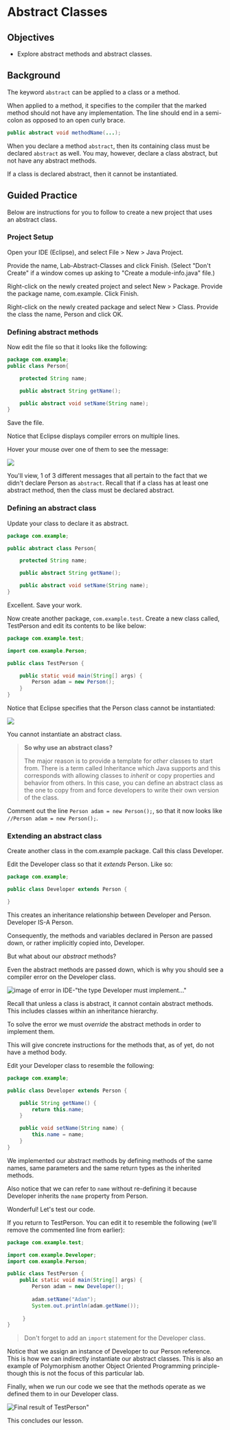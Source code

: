 # Abstract Classes

## Objectives

* Explore abstract methods and abstract classes.

## Background

The keyword `abstract` can be applied to a class or a method.

When applied to a method, it specifies to the compiler that the marked method should not have any implementation. The line should end in a semi-colon as opposed to an open curly brace.

```java
public abstract void methodName(...);
```

When you declare a method `abstract`, then its containing class must be declared `abstract` as well. You may, however, declare a class abstract, but not have any abstract methods.

If a class is declared abstract, then it cannot be instantiated. 

## Guided Practice

Below are instructions for you to follow to create a new project that uses an abstract class.

### Project Setup

Open your IDE (Eclipse), and select File > New > Java Project. 

Provide the name, Lab-Abstract-Classes and click Finish.
(Select "Don't Create" if a window comes up asking to "Create a module-info.java" file.) 

Right-click on the newly created project and select New > Package. Provide the package name, com.example. Click Finish. 

Right-click on the newly created package and select New > Class. Provide the class the name, Person and click OK.


### Defining abstract methods
Now edit the file so that it looks like the following:

```java
package com.example;
public class Person{

    protected String name;

    public abstract String getName();

    public abstract void setName(String name);
}
```

Save the file.

Notice that Eclipse displays compiler errors on multiple lines.

Hover your mouse over one of them to see the message:

![](images/image-1.png)

You'll view, 1 of 3 different messages that all pertain to the fact that we didn't declare Person as `abstract`. Recall that if a class has at least one abstract method, then the class must be declared abstract.


### Defining an abstract class
Update your class to declare it as abstract.

```java
package com.example; 

public abstract class Person{

    protected String name;

    public abstract String getName();

    public abstract void setName(String name);
}
```

Excellent. Save your work.

Now create another package, `com.example.test`. Create a new class called, TestPerson and edit its contents to be like below:

```java
package com.example.test;

import com.example.Person;

public class TestPerson {

    public static void main(String[] args) {
        Person adam = new Person();
    }
}
```

Notice that Eclipse specifies that the Person class cannot be instantiated:

![](images/image-2.png)

You cannot instantiate an abstract class.

> **So why use an abstract class?**
>
> The major reason is to provide a template for _other_ classes to start from. There is a term called Inheritance which Java supports and this corresponds with allowing classes to _inherit_ or copy properties and behavior from others. In this case, you can define an abstract class as the one to copy from and force developers to write their own version of the class. 

Comment out the line `Person adam = new Person();`, so that it now looks like `//Person adam = new Person();`. 

### Extending an abstract class

Create another class in the com.example package. Call this class Developer. 

Edit the Developer class so that it _extends_ Person. Like so:
```java
package com.example;

public class Developer extends Person {

}
```

This creates an inheritance relationship between Developer and Person. Developer IS-A Person. 

Consequently, the methods and variables declared in Person are passed down, or rather implicitly copied into, Developer.

But what about our _abstract_ methods? 

Even the abstract methods are passed down, which is why you should see a compiler error on the Developer class. 

![image of error in IDE-"the type Developer must implement..."](./images/image-3.png)

Recall that unless a class is abstract, it cannot contain abstract methods. This includes classes within an inheritance hierarchy. 

To solve the error we must _override_ the abstract methods in order to implement them.

This will give concrete instructions for the methods that, as of yet, do not have a method body. 

Edit your Developer class to resemble the following:
```java
package com.example;

public class Developer extends Person {

    public String getName() {
        return this.name;
    }

    public void setName(String name) {
        this.name = name; 
    }
}
```

We implemented our abstract methods by defining methods of the same names, same parameters and the same return types as the inherited methods. 

Also notice that we can refer to `name` without re-defining it because Developer inherits the `name` property from Person. 

Wonderful! Let's test our code. 

If you return to TestPerson. You can edit it to resemble the following (we'll remove the commented line from earlier):

```java
package com.example.test;

import com.example.Developer;
import com.example.Person;

public class TestPerson {
	public static void main(String[] args) {
	    Person adam = new Developer();
	    
	    adam.setName("Adam");
	    System.out.println(adam.getName());
	    
	 }
}
```

> Don't forget to add an `import` statement for the Developer class. 

Notice that we assign an instance of Developer to our Person reference. This is how we can indirectly instantiate our abstract classes. This is also an example of Polymorphism another Object Oriented Programming principle-though this is not the focus of this particular lab. 

Finally, when we run our code we see that the methods operate as we defined them to in our Developer class. 

![Final result of TestPerson"](./images/image-4.png)

This concludes our lesson. 
